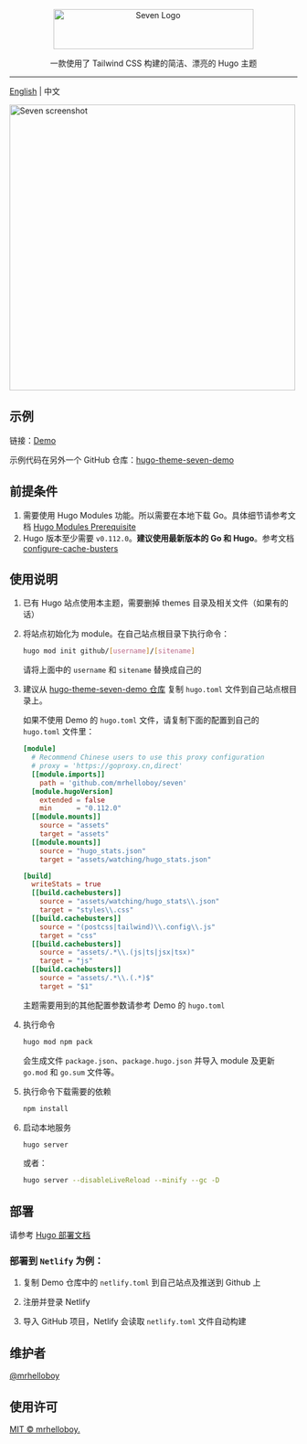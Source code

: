 <p align="center">
  <a href="https://seven-demo.supcat.cn/" target="_blank">
    <img alt="Seven Logo" src="https://seven-demo.supcat.cn/images/logo-footer.svg" width="350" height="70" style="max-width: 100%;">
  </a>
</p>

<p align="center">
  一款使用了 Tailwind CSS 构建的简洁、漂亮的 Hugo 主题
</p>

---

[English](./README.md) | 中文

<img alt="Seven screenshot" src="https://seven-demo.supcat.cn/images/screenshot/xdr.webp" width="500">

## 示例

链接：[Demo](https://snazzy-jelly-839142.netlify.app/)

示例代码在另外一个 GitHub 仓库：[hugo-theme-seven-demo](https://github.com/mrhelloboy/hugo-theme-seven-demo)

## 前提条件

1. 需要使用 Hugo Modules 功能。所以需要在本地下载 Go。具体细节请参考文档 [Hugo Modules Prerequisite](https://gohugo.io/hugo-modules/use-modules/#prerequisite)
2. Hugo 版本至少需要 `v0.112.0`。**建议使用最新版本的 Go 和 Hugo**。参考文档 [configure-cache-busters](https://gohugo.io/getting-started/configuration/#configure-cache-busters)

## 使用说明

1. 已有 Hugo 站点使用本主题，需要删掉 themes 目录及相关文件（如果有的话）

2. 将站点初始化为 module。在自己站点根目录下执行命令：

   ```bash
   hugo mod init github/[username]/[sitename]
   ```

   请将上面中的 `username` 和 `sitename` 替换成自己的

3. 建议从 [hugo-theme-seven-demo 仓库](https://github.com/mrhelloboy/hugo-theme-seven-demo) 复制 `hugo.toml` 文件到自己站点根目录上。

   如果不使用 Demo 的 `hugo.toml` 文件，请复制下面的配置到自己的 `hugo.toml` 文件里：

   ```toml
   [module]
     # Recommend Chinese users to use this proxy configuration
     # proxy = 'https://goproxy.cn,direct'
     [[module.imports]]
       path = 'github.com/mrhelloboy/seven'
     [module.hugoVersion]
       extended = false
       min      = "0.112.0"
     [[module.mounts]]
       source = "assets"
       target = "assets"
     [[module.mounts]]
       source = "hugo_stats.json"
       target = "assets/watching/hugo_stats.json"

   [build]
     writeStats = true
     [[build.cachebusters]]
       source = "assets/watching/hugo_stats\\.json"
       target = "styles\\.css"
     [[build.cachebusters]]
       source = "(postcss|tailwind)\\.config\\.js"
       target = "css"
     [[build.cachebusters]]
       source = "assets/.*\\.(js|ts|jsx|tsx)"
       target = "js"
     [[build.cachebusters]]
       source = "assets/.*\\.(.*)$"
       target = "$1"
   ```

   主题需要用到的其他配置参数请参考 Demo 的 `hugo.toml`

4. 执行命令

   ```bash
   hugo mod npm pack
   ```

   会生成文件 `package.json`、`package.hugo.json` 并导入 module 及更新 `go.mod` 和 `go.sum` 文件等。

5. 执行命令下载需要的依赖

   ```bash
   npm install
   ```

6. 启动本地服务

   ```bash
   hugo server
   ```

   或者：

   ```bash
   hugo server --disableLiveReload --minify --gc -D
   ```

## 部署

请参考 [Hugo 部署文档](https://gohugo.io/hosting-and-deployment/)

### 部署到 `Netlify` 为例：

1. 复制 Demo 仓库中的 `netlify.toml` 到自己站点及推送到 Github 上

2. 注册并登录 Netlify

3. 导入 GitHub 项目，Netlify 会读取 `netlify.toml` 文件自动构建

## 维护者

[@mrhelloboy](https://github.com/mrhelloboy)

## 使用许可

[MIT © mrhelloboy.](./LICENSE)
